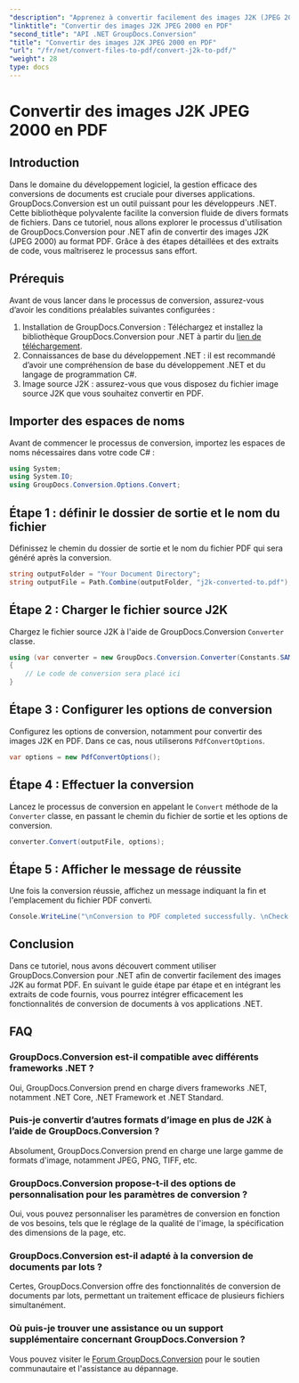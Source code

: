 ```yaml
---
"description": "Apprenez à convertir facilement des images J2K (JPEG 2000) en PDF grâce à GroupDocs.Conversion pour .NET. Tutoriel étape par étape inclus."
"linktitle": "Convertir des images J2K JPEG 2000 en PDF"
"second_title": "API .NET GroupDocs.Conversion"
"title": "Convertir des images J2K JPEG 2000 en PDF"
"url": "/fr/net/convert-files-to-pdf/convert-j2k-to-pdf/"
"weight": 28
type: docs
---
```

# Convertir des images J2K JPEG 2000 en PDF

## Introduction
Dans le domaine du développement logiciel, la gestion efficace des conversions de documents est cruciale pour diverses applications. GroupDocs.Conversion est un outil puissant pour les développeurs .NET. Cette bibliothèque polyvalente facilite la conversion fluide de divers formats de fichiers. Dans ce tutoriel, nous allons explorer le processus d'utilisation de GroupDocs.Conversion pour .NET afin de convertir des images J2K (JPEG 2000) au format PDF. Grâce à des étapes détaillées et des extraits de code, vous maîtriserez le processus sans effort.
## Prérequis
Avant de vous lancer dans le processus de conversion, assurez-vous d’avoir les conditions préalables suivantes configurées :
1. Installation de GroupDocs.Conversion : Téléchargez et installez la bibliothèque GroupDocs.Conversion pour .NET à partir du [lien de téléchargement](https://releases.groupdocs.com/conversion/net/).
2. Connaissances de base du développement .NET : il est recommandé d’avoir une compréhension de base du développement .NET et du langage de programmation C#.
3. Image source J2K : assurez-vous que vous disposez du fichier image source J2K que vous souhaitez convertir en PDF.

## Importer des espaces de noms
Avant de commencer le processus de conversion, importez les espaces de noms nécessaires dans votre code C# :
```csharp
using System;
using System.IO;
using GroupDocs.Conversion.Options.Convert;
```

## Étape 1 : définir le dossier de sortie et le nom du fichier
Définissez le chemin du dossier de sortie et le nom du fichier PDF qui sera généré après la conversion.
```csharp
string outputFolder = "Your Document Directory";
string outputFile = Path.Combine(outputFolder, "j2k-converted-to.pdf");
```
## Étape 2 : Charger le fichier source J2K
Chargez le fichier source J2K à l'aide de GroupDocs.Conversion `Converter` classe.
```csharp
using (var converter = new GroupDocs.Conversion.Converter(Constants.SAMPLE_J2K))
{
    // Le code de conversion sera placé ici
}
```
## Étape 3 : Configurer les options de conversion
Configurez les options de conversion, notamment pour convertir des images J2K en PDF. Dans ce cas, nous utiliserons `PdfConvertOptions`.
```csharp
var options = new PdfConvertOptions();
```
## Étape 4 : Effectuer la conversion
Lancez le processus de conversion en appelant le `Convert` méthode de la `Converter` classe, en passant le chemin du fichier de sortie et les options de conversion.
```csharp
converter.Convert(outputFile, options);
```
## Étape 5 : Afficher le message de réussite
Une fois la conversion réussie, affichez un message indiquant la fin et l'emplacement du fichier PDF converti.
```csharp
Console.WriteLine("\nConversion to PDF completed successfully. \nCheck output in {0}", outputFolder);
```

## Conclusion
Dans ce tutoriel, nous avons découvert comment utiliser GroupDocs.Conversion pour .NET afin de convertir facilement des images J2K au format PDF. En suivant le guide étape par étape et en intégrant les extraits de code fournis, vous pourrez intégrer efficacement les fonctionnalités de conversion de documents à vos applications .NET.
## FAQ
### GroupDocs.Conversion est-il compatible avec différents frameworks .NET ?
Oui, GroupDocs.Conversion prend en charge divers frameworks .NET, notamment .NET Core, .NET Framework et .NET Standard.
### Puis-je convertir d’autres formats d’image en plus de J2K à l’aide de GroupDocs.Conversion ?
Absolument, GroupDocs.Conversion prend en charge une large gamme de formats d'image, notamment JPEG, PNG, TIFF, etc.
### GroupDocs.Conversion propose-t-il des options de personnalisation pour les paramètres de conversion ?
Oui, vous pouvez personnaliser les paramètres de conversion en fonction de vos besoins, tels que le réglage de la qualité de l'image, la spécification des dimensions de la page, etc.
### GroupDocs.Conversion est-il adapté à la conversion de documents par lots ?
Certes, GroupDocs.Conversion offre des fonctionnalités de conversion de documents par lots, permettant un traitement efficace de plusieurs fichiers simultanément.
### Où puis-je trouver une assistance ou un support supplémentaire concernant GroupDocs.Conversion ?
Vous pouvez visiter le [Forum GroupDocs.Conversion](https://forum.groupdocs.com/c/conversion/11) pour le soutien communautaire et l'assistance au dépannage.